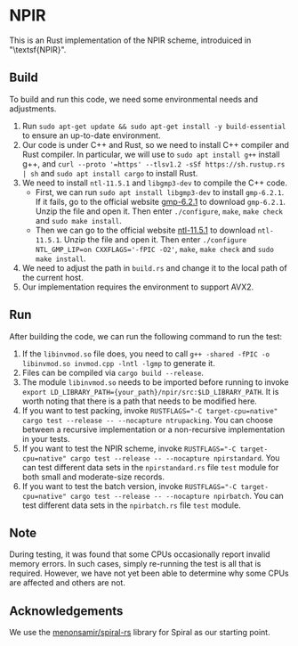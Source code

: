# NPIR

This is an Rust implementation of the NPIR scheme, introduiced in "\textsf{NPIR}".

## Build
To build and run this code, we need some environmental needs and adjustments.

1. Run `sudo apt-get update && sudo apt-get install -y build-essential` to ensure an up-to-date environment.
2. Our code is under C++ and Rust, so we need to install C++ compiler and Rust compiler. In particular, we will use to `sudo apt install g++` install g++, and `curl --proto '=https' --tlsv1.2 -sSf https://sh.rustup.rs | sh` and `sudo apt install cargo` to install Rust.
3. We need to install `ntl-11.5.1` and `libgmp3-dev` to compile the C++ code. 
    * First, we can run `sudo apt install libgmp3-dev` to install `gmp-6.2.1`. If it fails, go to the official website [gmp-6.2.1](https://gmplib.org) to download `gmp-6.2.1`. Unzip the file and open it. Then enter `./configure`, `make`, `make check` and `sudo make install`.
    + Then we can go to the official website [ntl-11.5.1](https://libntl.org/download.html) to download `ntl-11.5.1`. Unzip the file and open it. Then enter `./configure NTL_GMP_LIP=on CXXFLAGS='-fPIC -O2'`, `make`, `make check` and `sudo make install`.
4. We need to adjust the path in `build.rs` and change it to the local path of the current host.
5. Our implementation requires the environment to support AVX2.

## Run
After building the code, we can run the following command to run the test:
1. If the `libinvmod.so` file does, you need to call `g++ -shared -fPIC -o libinvmod.so invmod.cpp -lntl -lgmp` to generate it.
2. Files can be compiled via `cargo build --release`.
3. The module `libinvmod.so` needs to be imported before running to invoke `export LD_LIBRARY_PATH={your_path}/npir/src:$LD_LIBRARY_PATH`. It is worth noting that there is a path that needs to be modified here.
4. If you want to test packing, invoke `RUSTFLAGS="-C target-cpu=native" cargo test --release -- --nocapture ntrupacking`. You can choose between a recursive implementation or a non-recursive implementation in your tests.
5. If you want to test the NPIR scheme, invoke `RUSTFLAGS="-C target-cpu=native" cargo test --release -- --nocapture npirstandard`. You can test different data sets in the `npirstandard.rs` file `test` module for both small and moderate-size records.
6. If you want to test the batch version, invoke `RUSTFLAGS="-C target-cpu=native" cargo test --release -- --nocapture npirbatch`. You can test different data sets in the `npirbatch.rs` file `test` module.

## Note
During testing, it was found that some CPUs occasionally report invalid memory errors. In such cases, simply re-running the test is all that is required. However, we have not yet been able to determine why some CPUs are affected and others are not.

## Acknowledgements
We use the [menonsamir/spiral-rs](https://github.com/menonsamir/spiral-rs) library for Spiral as our starting point.
